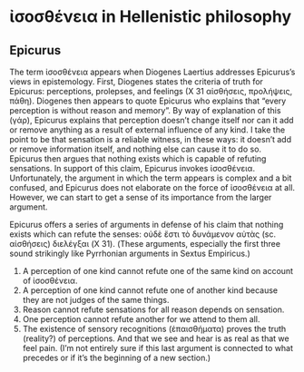 # ἰσοσθένεια in Hellenistic philosophy

## Epicurus

The term ἰσοσθένεια appears when Diogenes Laertius addresses Epicurus’s views in epistemology. First, Diogenes states the criteria of truth for Epicurus: perceptions, prolepses, and feelings (X 31 αἰσθήσεις, προλήψεις, πάθη). Diogenes then appears to quote Epicurus who explains that “every perception is without reason and memory”. By way of explanation of this (γάρ), Epicurus explains that perception doesn’t change itself nor can it add or remove anything as a result of external influence of any kind. I take the point to be that sensation is a reliable witness, in these ways: it doesn’t add or remove information itself, and nothing else can cause it to do so. Epicurus then argues that nothing exists which is capable of refuting sensations. In support of this claim, Epicurus invokes ἰσοσθένεια. Unfortunately, the argument in which the term appears is complex and a bit confused, and Epicurus does not elaborate on the force of ἰσοσθένεια at all. However, we can start to get a sense of its importance from the larger argument.

Epicurus offers a series of arguments in defense of his claim that nothing exists which can refute the senses: οὐδὲ ἔστι τὸ δυνάμενον αὐτὰς (sc. αἰσθήσεις) διελέγξαι (X 31). (These arguments, especially the first three sound strikingly like Pyrrhonian arguments in Sextus Empiricus.)

1. Α perception of one kind cannot refute one of the same kind on account of ἰσοσθένεια.
1. A perception of one kind cannot refute one of another kind because they are not judges of the same things.
1. Reason cannot refute sensations for all reason depends on sensation.
1. One perception cannot refute another for we attend to them all.
1. The existence of sensory recognitions (ἐπαισθήματα) proves the truth (reality?) of perceptions. And that we see and hear is as real as that we feel pain. (I’m not entirely sure if this last argument is connected to what precedes or if it’s the beginning of a new section.)
